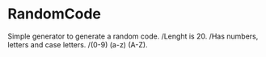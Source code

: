 # RandomCode

Simple generator to generate a random code.
\/Lenght is 20.
\/Has numbers, letters and case letters.
\/(0-9) (a-z) (A-Z).

